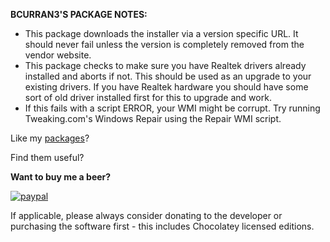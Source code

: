 **BCURRAN3'S PACKAGE NOTES:**

* This package downloads the installer via a version specific URL. It should never fail unless the version is completely removed from the vendor website.
* This package checks to make sure you have Realtek drivers already installed and aborts if not. This should be used as an upgrade to your existing drivers. If you have Realtek hardware you should have some sort of old driver installed first for this to upgrade and work.
* If this fails with a script ERROR, your WMI might be corrupt. Try running Tweaking.com's Windows Repair using the Repair WMI script.

Like my [packages](https://chocolatey.org/profiles/bcurran3)? 

Find them useful?

**Want to buy me a beer?**

[![paypal](https://www.paypalobjects.com/en_US/i/btn/btn_donateCC_LG.gif)](https://www.paypal.com/cgi-bin/webscr?cmd=_s-xclick&hosted_button_id=4ECL3UCG5CGB6)

If applicable, please always consider donating to the developer or purchasing the software first - this includes Chocolatey licensed editions. 

